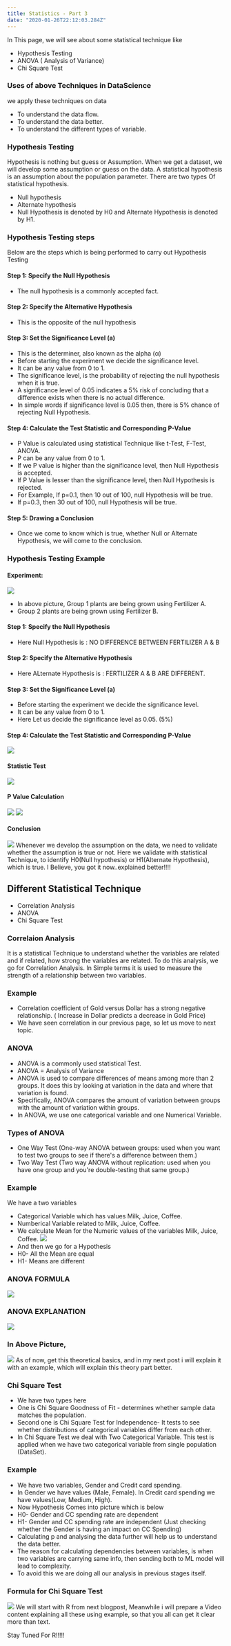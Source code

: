 ```yaml
---
title: Statistics - Part 3
date: "2020-01-26T22:12:03.284Z"
---
```


In This page, we will see about some statistical technique like 
- Hypothesis Testing
- ANOVA ( Analysis of Variance)
- Chi Square Test
### Uses of above Techniques in DataScience
we apply these techniques on data 
- To understand the data flow. 
- To understand the data better. 
- To understand the different types of variable.
### Hypothesis Testing
Hypothesis is nothing but guess or Assumption. When we get a dataset, we will develop some assumption or guess on the data. A statistical hypothesis is an assumption about the population parameter. There are two types Of statistical hypothesis.
- Null hypothesis
- Alternate hypothesis
- Null Hypothesis is denoted by H0 and Alternate Hypothesis is denoted by H1.
### Hypothesis Testing steps
Below are the steps which is being performed to carry out Hypothesis Testing
#### Step 1: Specify the Null Hypothesis
- The null hypothesis is a commonly accepted fact. 
#### Step 2: Specify the Alternative Hypothesis
- This is the opposite of the null hypothesis
#### Step 3: Set the Significance Level (a)
- This is the determiner, also known as the alpha (α)
- Before starting the experiment we decide the significance level.
- It can be any value from 0 to 1.
- The significance level, is the probability of rejecting the null hypothesis when it is true. 
- A significance level of 0.05 indicates a 5% risk of concluding that a difference exists when there is no actual difference.
- In simple words if significance level is 0.05 then, there is 5% chance of rejecting Null Hypothesis.
#### Step 4: Calculate the Test Statistic and Corresponding P-Value
- P Value is calculated using statistical Technique like t-Test, F-Test, ANOVA.
- P can be any value from 0 to 1.
- If we P value is higher than the significance level, then Null Hypothesis is accepted.
- If P Value is lesser than the significance level, then Null Hypothesis is rejected.
- For Example, If p=0.1, then 10 out of 100, null Hypothesis will be true.
- If p=0.3, then 30 out of 100, null Hypothesis will be true.
#### Step 5: Drawing a Conclusion
- Once we come to know which is true, whether Null or Alternate Hypothesis, we will come to the conclusion.
### Hypothesis Testing Example
#### Experiment:
![](./hypexm.png)
- In above picture, Group 1 plants are being grown using Fertilizer A.
- Group 2 plants are being grown using Fertilizer B.
#### Step 1: Specify the Null Hypothesis
- Here Null Hypothesis is : NO DIFFERENCE BETWEEN FERTILIZER A & B
#### Step 2: Specify the Alternative Hypothesis
- Here ALternate Hypothesis is : FERTILIZER A & B ARE DIFFERENT.
#### Step 3: Set the Significance Level (a)
- Before starting the experiment we decide the significance level.
- It can be any value from 0 to 1.
- Here Let us decide the significance level as 0.05. (5%)
#### Step 4: Calculate the Test Statistic and Corresponding P-Value
![](./Steps.png)
#### Statistic Test 
![](./Steps1.png)
#### P Value Calculation
![](./Steps2.png)
![](./Steps3.png)
#### Conclusion
![](Conclusion.png)
Whenever we develop the assumption on the data, we need to validate whether the assumption is true or not. Here we validate with statistical Technique, to identify H0(Null hypothesis) or H1(Alternate Hypothesis), which is true.
I Believe, you got it now..explained better!!!!
## Different Statistical Technique
- Correlation Analysis 
- ANOVA
- Chi Square Test
### Correlaion Analysis
It is a statistical Technique to understand whether the variables are related and if related, how strong the variables are related. To do this analysis, we go for Correlation Analysis. In Simple terms it is used to measure the strength of a relationship between two variables.
### Example
- Correlation coefficient of Gold versus Dollar has a strong negative relationship. ( Increase in Dollar predicts a decrease in Gold Price)
- We have seen correlation in our previous page, so let us move to next topic. 
### ANOVA
- ANOVA is a commonly used statistical Test. 
- ANOVA = Analysis of Variance
- ANOVA is used to compare differences of means among more than 2 groups. It does this by looking at variation in the data and where that variation is found. 
- Specifically, ANOVA compares the amount of variation between groups with the amount of variation within groups.
- In ANOVA, we use one categorical variable and one Numerical Variable.
### Types of ANOVA
- One Way Test (One-way ANOVA between groups: used when you want to test two groups to see if there's a difference between them.)
- Two Way Test (Two way ANOVA without replication: used when you have one group and you're double-testing that same group.)
### Example
We have a two variables 
- Categorical Variable which has values Milk, Juice, Coffee. 
- Numberical Variable related to Milk, Juice, Coffee.
- We calculate Mean for the Numeric values of the variables Milk, Juice, Coffee.
![](ANOVA.png)
- And then we go for a Hypothesis
- H0- All the Mean are equal
- H1- Means are different
### ANOVA FORMULA
![](ANOVAFORMULA.png)
### ANOVA EXPLANATION
![](ANOVA2.png)
### In Above Picture, 
![](totalvariance.png)
As of now, get this theoretical basics, and in my next post i will explain it with an example, which will explain this theory part better.
### Chi Square Test
- We have two types here
- One is Chi Square Goodness of Fit - determines whether sample data matches the population.
- Second one is Chi Square Test for Independence- It tests to see whether distributions of categorical variables differ from each other.
- In Chi Square Test we deal with Two Categorical Variable. This test is applied when we have two categorical variable from single population (DataSet).
### Example
- We have two variables, Gender and Credit card spending.
- In Gender we have values (Male, Female). In Credit card spending we have values(Low, Medium, High).
- Now Hypothesis Comes into picture which is below
- H0- Gender and CC spending rate are dependent
- H1- Gender and CC spending rate are independent
(Just checking whether the Gender is having an impact on CC Spending)
- Calculating p and analysing the data further will help us to understand the data better. 
- The reason for calculating dependencies between variables, is when two variables are carrying same info, then sending both to ML model will lead to complexity. 
- To avoid this we are doing all our analysis in previous stages itself.
### Formula for Chi Square Test
![](chisquare.png)
We will start with R from next blogpost, Meanwhile i will prepare a Video content explaining all these using example, so that you all can get it clear more than text. 

Stay Tuned For R!!!!!
